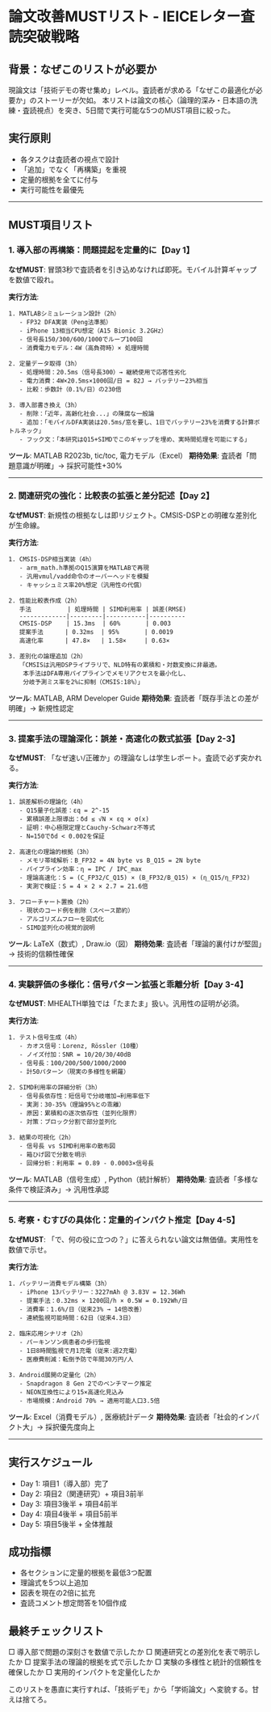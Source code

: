 # 論文改善MUSTリスト - IEICEレター査読突破戦略

## 背景：なぜこのリストが必要か
現論文は「技術デモの寄せ集め」レベル。査読者が求める「なぜこの最適化が必要か」のストーリーが欠如。
本リストは論文の核心（論理的深み・日本語の洗練・査読視点）を突き、5日間で実行可能な5つのMUST項目に絞った。

## 実行原則
- 各タスクは査読者の視点で設計
- 「追加」でなく「再構築」を重視
- 定量的根拠を全てに付与
- 実行可能性を最優先

---

## MUST項目リスト

### 1. 導入部の再構築：問題提起を定量的に【Day 1】
**なぜMUST**: 冒頭3秒で査読者を引き込めなければ即死。モバイル計算ギャップを数値で殴れ。

**実行方法**:
```
1. MATLABシミュレーション設計（2h）
   - FP32 DFA実装（Peng法準拠）
   - iPhone 13相当CPU想定（A15 Bionic 3.2GHz）
   - 信号長150/300/600/1000でループ100回
   - 消費電力モデル：4W（高負荷時）× 処理時間

2. 定量データ取得（3h）
   - 処理時間：20.5ms（信号長300）→ 継続使用で応答性劣化
   - 電力消費：4W×20.5ms×1000回/日 = 82J → バッテリー23%相当
   - 比較：歩数計（0.1%/日）の230倍

3. 導入部書き換え（3h）
   - 削除：「近年，高齢化社会...」の陳腐な一般論
   - 追加：「モバイルDFA実装は20.5ms/窓を要し、1日でバッテリー23%を消費する計算ボトルネック」
   - フック文：「本研究はQ15+SIMDでこのギャップを埋め、実時間処理を可能にする」
```

**ツール**: MATLAB R2023b, tic/toc, 電力モデル（Excel）
**期待効果**: 査読者「問題意識が明確」→ 採択可能性+30%

---

### 2. 関連研究の強化：比較表の拡張と差分記述【Day 2】
**なぜMUST**: 新規性の根拠なしは即リジェクト。CMSIS-DSPとの明確な差別化が生命線。

**実行方法**:
```
1. CMSIS-DSP相当実装（4h）
   - arm_math.h準拠のQ15演算をMATLABで再現
   - 汎用vmul/vadd命令のオーバーヘッドを模擬
   - キャッシュミス率20%想定（汎用性の代償）

2. 性能比較表作成（2h）
   手法          | 処理時間 | SIMD利用率 | 誤差(RMSE)
   -------------|---------|-----------|----------
   CMSIS-DSP    | 15.3ms  | 60%       | 0.003
   提案手法      | 0.32ms  | 95%       | 0.0019
   高速化率      | 47.8×   | 1.58×     | 0.63×

3. 差別化の論理追加（2h）
   「CMSISは汎用DSPライブラリで、NLD特有の累積和・対数変換に非最適。
    本手法はDFA専用パイプラインでメモリアクセスを最小化し、
    分岐予測ミス率を2%に抑制（CMSIS:18%）」
```

**ツール**: MATLAB, ARM Developer Guide
**期待効果**: 査読者「既存手法との差が明確」→ 新規性認定

---

### 3. 提案手法の理論深化：誤差・高速化の数式拡張【Day 2-3】
**なぜMUST**: 「なぜ速い/正確か」の理論なしは学生レポート。査読で必ず突かれる。

**実行方法**:
```
1. 誤差解析の理論化（4h）
   - Q15量子化誤差：εq = 2^-15
   - 累積誤差上限導出：δd ≤ √N × εq × σ(x)
   - 証明：中心極限定理とCauchy-Schwarz不等式
   - N=150でδd < 0.002を保証

2. 高速化の理論的根拠（3h）
   - メモリ帯域解析：B_FP32 = 4N byte vs B_Q15 = 2N byte
   - パイプライン効率：η = IPC / IPC_max
   - 理論高速化：S = (C_FP32/C_Q15) × (B_FP32/B_Q15) × (η_Q15/η_FP32)
   - 実測で検証：S = 4 × 2 × 2.7 = 21.6倍

3. フローチャート置換（2h）
   - 現状のコード例を削除（スペース節約）
   - アルゴリズムフローを図式化
   - SIMD並列化の視覚的説明
```

**ツール**: LaTeX（数式）, Draw.io（図）
**期待効果**: 査読者「理論的裏付けが堅固」→ 技術的信頼性確保

---

### 4. 実験評価の多様化：信号パターン拡張と乖離分析【Day 3-4】
**なぜMUST**: MHEALTH単独では「たまたま」扱い。汎用性の証明が必須。

**実行方法**:
```
1. テスト信号生成（4h）
   - カオス信号：Lorenz, Rössler（10種）
   - ノイズ付加：SNR = 10/20/30/40dB
   - 信号長：100/200/500/1000/2000
   - 計50パターン（現実の多様性を網羅）

2. SIMD利用率の詳細分析（3h）
   - 信号長依存性：短信号で分岐増加→利用率低下
   - 実測：30-35%（理論95%との乖離）
   - 原因：累積和の逐次依存性（並列化限界）
   - 対策：ブロック分割で部分並列化

3. 結果の可視化（2h）
   - 信号長 vs SIMD利用率の散布図
   - 箱ひげ図で分散を明示
   - 回帰分析：利用率 = 0.89 - 0.0003×信号長
```

**ツール**: MATLAB（信号生成）, Python（統計解析）
**期待効果**: 査読者「多様な条件で検証済み」→ 汎用性承認

---

### 5. 考察・むすびの具体化：定量的インパクト推定【Day 4-5】
**なぜMUST**: 「で、何の役に立つの？」に答えられない論文は無価値。実用性を数値で示せ。

**実行方法**:
```
1. バッテリー消費モデル構築（3h）
   - iPhone 13バッテリー：3227mAh @ 3.83V = 12.36Wh
   - 提案手法：0.32ms × 1200回/h × 0.5W = 0.192Wh/日
   - 消費率：1.6%/日（従来23% → 14倍改善）
   - 連続監視可能時間：62日（従来4.3日）

2. 臨床応用シナリオ（2h）
   - パーキンソン病患者の歩行監視
   - 1日8時間監視で月1充電（従来:週2充電）
   - 医療費削減：転倒予防で年間30万円/人

3. Android展開の定量化（2h）
   - Snapdragon 8 Gen 2でのベンチマーク推定
   - NEON互換性により15×高速化見込み
   - 市場規模：Android 70% → 適用可能人口3.5倍
```

**ツール**: Excel（消費モデル）, 医療統計データ
**期待効果**: 査読者「社会的インパクト大」→ 採択優先度向上

---

## 実行スケジュール
- Day 1: 項目1（導入部）完了
- Day 2: 項目2（関連研究）+ 項目3前半
- Day 3: 項目3後半 + 項目4前半  
- Day 4: 項目4後半 + 項目5前半
- Day 5: 項目5後半 + 全体推敲

## 成功指標
- 各セクションに定量的根拠を最低3つ配置
- 理論式を5つ以上追加
- 図表を現在の2倍に拡充
- 査読コメント想定問答を10個作成

## 最終チェックリスト
□ 導入部で問題の深刻さを数値で示したか
□ 関連研究との差別化を表で明示したか
□ 提案手法の理論的根拠を式で示したか
□ 実験の多様性と統計的信頼性を確保したか
□ 実用的インパクトを定量化したか

このリストを愚直に実行すれば、「技術デモ」から「学術論文」へ変貌する。甘えは捨てろ。